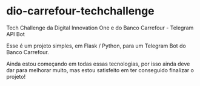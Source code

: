 # dio-carrefour-techchallenge
Tech Challenge da Digital Innovation One e do Banco Carrefour - Telegram API Bot

Esse é um projeto simples, em Flask / Python, para um Telegram Bot do Banco Carrefour.

Ainda estou começando em todas essas tecnologias, por isso ainda deve dar para melhorar muito, mas estou satisfeito em ter conseguido finalizar o projeto!

